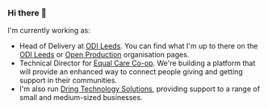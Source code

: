 ### Hi there 👋

<!--
**gilesdring/gilesdring** is a ✨ _special_ ✨ repository because its `README.md` (this file) appears on your GitHub profile.

Here are some ideas to get you started:

- 🔭 I’m currently working on ...
- 🌱 I’m currently learning ...
- 👯 I’m looking to collaborate on ...
- 🤔 I’m looking for help with ...
- 💬 Ask me about ...
- 📫 How to reach me: ...
- 😄 Pronouns: ...
- ⚡ Fun fact: ...
-->

I'm currently working as:

- Head of Delivery at [ODI Leeds](https://odileeds.org). You can find what I'm up to there on the
  [ODI Leeds](https://github.com/odileeds) or [Open Production](https://github.com/opnprd) organisation
  pages.
- Technical Director for [Equal Care Co-op](https://equalcare.coop). We're building a platform that will
  provide an enhanced way to connect people giving and getting support in their communities.
- I'm also run [Dring Technology Solutions](https://dringtech.com), providing support to a range of small
  and medium-sized businesses.
